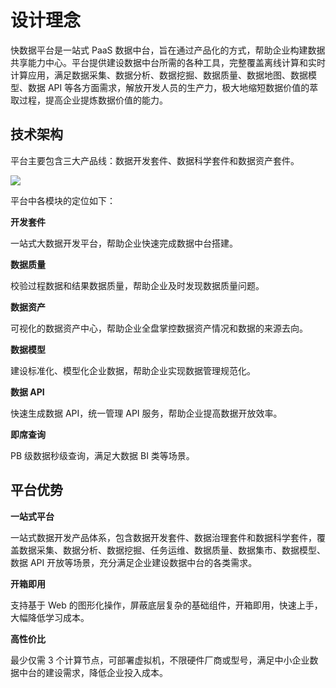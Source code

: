 # 设计理念

快数据平台是一站式 PaaS 数据中台，旨在通过产品化的方式，帮助企业构建数据共享能力中心。平台提供建设数据中台所需的各种工具，完整覆盖离线计算和实时计算应用，满足数据采集、数据分析、数据挖掘、数据质量、数据地图、数据模型、数据 API 等各方面需求，解放开发人员的生产力，极大地缩短数据价值的萃取过程，提高企业提炼数据价值的能力。

## 技术架构

平台主要包含三大产品线：数据开发套件、数据科学套件和数据资产套件。

![](https://intranetproxy.alipay.com/skylark/lark/0/2021/png/257802/1625466805858-25aa68ba-9b69-406d-a6bf-b977bd36357d.png)

平台中各模块的定位如下：

**开发套件**

一站式大数据开发平台，帮助企业快速完成数据中台搭建。

**数据质量**

校验过程数据和结果数据质量，帮助企业及时发现数据质量问题。

**数据资产**

可视化的数据资产中心，帮助企业全盘掌控数据资产情况和数据的来源去向。

**数据模型**

建设标准化、模型化企业数据，帮助企业实现数据管理规范化。

**数据 API**

快速生成数据 API，统一管理 API 服务，帮助企业提高数据开放效率。

**即席查询**

PB 级数据秒级查询，满足大数据 BI 类等场景。

## 平台优势

**一站式平台**

一站式数据开发产品体系，包含数据开发套件、数据治理套件和数据科学套件，覆盖数据采集、数据分析、数据挖掘、任务运维、数据质量、数据集市、数据模型、数据 API 开放等场景，充分满足企业建设数据中台的各类需求。

**开箱即用**

支持基于 Web 的图形化操作，屏蔽底层复杂的基础组件，开箱即用，快速上手，大幅降低学习成本。

**高性价比**

最少仅需 3 个计算节点，可部署虚拟机，不限硬件厂商或型号，满足中小企业数据中台的建设需求，降低企业投入成本。

